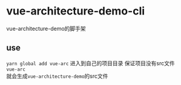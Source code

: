 # vue-architecture-demo-cli
vue-architecture-demo的脚手架

## use
`yarn global add vue-arc`
进入到自己的项目目录 保证项目没有src文件  
`vue-arc`  
就会生成`vue-architecture-demo`的src文件
